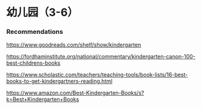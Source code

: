 # 幼儿园（3-6）

### Recommendations

https://www.goodreads.com/shelf/show/kindergarten

https://fordhaminstitute.org/national/commentary/kindergarten-canon-100-best-childrens-books

https://www.scholastic.com/teachers/teaching-tools/book-lists/16-best-books-to-get-kindergartners-reading.html

https://www.amazon.com/Best-Kindergarten-Books/s?k=Best+Kindergarten+Books